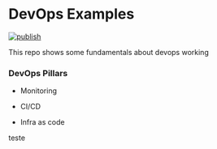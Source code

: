 # DevOps Examples

[![publish](https://github.com/RobsonAndraDev/devops-examples/actions/workflows/publish.yml/badge.svg)](https://github.com/RobsonAndraDev/devops-examples/actions/workflows/publish.yml)

This repo shows some fundamentals about devops working

### DevOps Pillars

- Monitoring

- CI/CD

- Infra as code

teste
